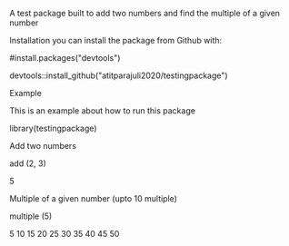 A test package built to add two numbers and find the multiple of a given number 

Installation
you can install the package from Github with:

#install.packages("devtools")

devtools::install_github("atitparajuli2020/testingpackage")


Example

This is an example about how to run this package 

library(testingpackage)


Add two numbers

add (2, 3) 

5

Multiple of a given number (upto 10 multiple)

multiple (5)

5 10  15  20  25  30  35  40  45  50 

